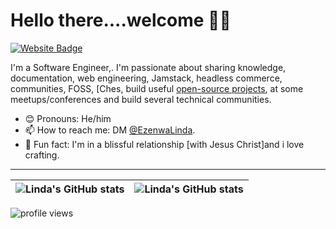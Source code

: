 # Hello there....welcome 👋🏾

[![Website Badge](https://img.shields.io/badge/-Portfolio-3B7EBF?style=for-the-badge&logo=Google-Chrome&logoColor=white&link=https://ezenwalinda.com)](https://ezenwalinda.com)

I'm a Software Engineer,. I'm passionate about sharing knowledge, documentation, web engineering, Jamstack, headless commerce, communities, FOSS, [Ches, build useful [open-source projects](https://github.com/EzenwaLinda), at some meetups/conferences and build several technical communities.

- 😊 Pronouns: He/him
- 📫 How to reach me: DM [@EzenwaLinda](https://twitter.com/funaheadies).
- 💙 Fun fact: I'm in a blissful relationship [with Jesus Christ]and i love crafting.

---

| <img align="center" src="https://github-readme-stats.vercel.app/api?username=ezenwalinda&show_icons=true&include_all_commits=true&hide_border=true" alt="Linda's GitHub stats" /> | <img align="center" src="https://github-readme-stats.vercel.app/api/top-langs/?username=ezenwalinda&langs_count=8&layout=compact&hide=php&hide_border=true" alt="Linda's GitHub stats" /> |
| ------------- | ------------- |

<img src="https://gpvc.arturio.dev/Ezenwalinda" alt="profile views">
